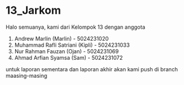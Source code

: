 # 13_Jarkom

Halo semuanya, kami dari Kelompok 13 dengan anggota
1. Andrew Marlin (Marlin) - 5024231020
2. Muhammad Rafli Satriani (Kipli) - 5024231033
3. Nur Rahman Fauzan (Ojan) - 5024231069
4. Ahmad Arfian Syamsa (Sam) - 5024231072

untuk laporan sementara dan laporan akhir akan kami push di branch maasing-masing 
